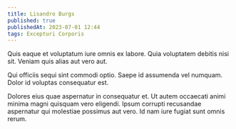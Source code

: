 ```yaml
---
title: Lisandro Burgs
published: true
publishedAt: 2023-07-01 12:44
tags: Excepturi Corporis
---
```


Quis eaque et voluptatum iure omnis ex labore. Quia voluptatem debitis nisi sit. Veniam quis alias aut vero aut.

Qui officiis sequi sint commodi optio. Saepe id assumenda vel numquam. Dolor id voluptas consequatur est.

Dolores eius quae aspernatur in consequatur et. Ut autem occaecati animi minima magni quisquam vero eligendi. Ipsum corrupti recusandae aspernatur qui molestiae possimus aut vero. Id nam iure fugiat sunt omnis rerum.